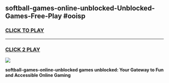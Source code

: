 
## softball-games-online-unblocked-Unblocked-Games-Free-Play #ooisp
<h3>
<a href="https://us.freeplayer.one?title=softball-games-online-unblocked&ref=9M">CLICK TO PLAY</a></h3>
<hr>

<h3>
<a href="https://us.freeplayer.one?title=softball-games-online-unblocked&ref=9M">CLICK 2 PLAY</a>
  
</h3>

<a href="https://us.freeplayer.one?title=softball-games-online-unblocked&ref=9M"><img src="https://clearcache.store/games.png"></a>


**softball-games-online-unblocked games unblocked: Your Gateway to Fun and Accessible Online Gaming**
